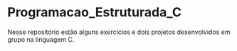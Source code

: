 # Programacao_Estruturada_C
Nesse repositório estão alguns exercícios e dois projetos desenvolvidos em grupo na linguagem C.
